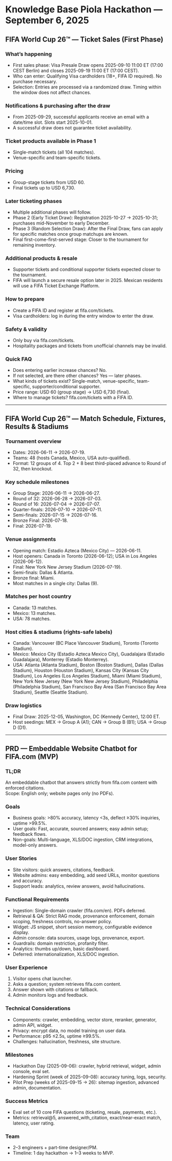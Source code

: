 # Knowledge Base Piola Hackathon — September 6, 2025

## FIFA World Cup 26™ — Ticket Sales (First Phase)

### What’s happening
- First sales phase: Visa Presale Draw opens 2025-09-10 11:00 ET (17:00 CEST Berlin) and closes 2025-09-19 11:00 ET (17:00 CEST).
- Who can enter: Qualifying Visa cardholders (18+, FIFA ID required). No purchase necessary.
- Selection: Entries are processed via a randomized draw. Timing within the window does not affect chances.

### Notifications & purchasing after the draw
- From 2025-09-29, successful applicants receive an email with a date/time slot. Slots start 2025-10-01.
- A successful draw does not guarantee ticket availability.

### Ticket products available in Phase 1
- Single-match tickets (all 104 matches).
- Venue-specific and team-specific tickets.

### Pricing
- Group-stage tickets from USD 60.
- Final tickets up to USD 6,730.

### Later ticketing phases
- Multiple additional phases will follow.
- Phase 2 (Early Ticket Draw): Registration 2025-10-27 → 2025-10-31; purchases mid-November to early December.
- Phase 3 (Random Selection Draw): After the Final Draw, fans can apply for specific matches once group matchups are known.
- Final first-come-first-served stage: Closer to the tournament for remaining inventory.

### Additional products & resale
- Supporter tickets and conditional supporter tickets expected closer to the tournament.
- FIFA will launch a secure resale option later in 2025. Mexican residents will use a FIFA Ticket Exchange Platform.

### How to prepare
- Create a FIFA ID and register at fifa.com/tickets.
- Visa cardholders: log in during the entry window to enter the draw.

### Safety & validity
- Only buy via fifa.com/tickets.
- Hospitality packages and tickets from unofficial channels may be invalid.

### Quick FAQ
- Does entering earlier increase chances? No.
- If not selected, are there other chances? Yes — later phases.
- What kinds of tickets exist? Single-match, venue-specific, team-specific, supporter/conditional supporter.
- Price range: USD 60 (group stage) → USD 6,730 (final).
- Where to manage tickets? fifa.com/tickets with a FIFA ID.

---

## FIFA World Cup 26™ — Match Schedule, Fixtures, Results & Stadiums

### Tournament overview
- Dates: 2026-06-11 → 2026-07-19.
- Teams: 48 (hosts Canada, Mexico, USA auto-qualified).
- Format: 12 groups of 4. Top 2 + 8 best third-placed advance to Round of 32, then knockout.

### Key schedule milestones
- Group Stage: 2026-06-11 → 2026-06-27.
- Round of 32: 2026-06-28 → 2026-07-03.
- Round of 16: 2026-07-04 → 2026-07-07.
- Quarter-finals: 2026-07-10 → 2026-07-11.
- Semi-finals: 2026-07-15 → 2026-07-16.
- Bronze Final: 2026-07-18.
- Final: 2026-07-19.

### Venue assignments
- Opening match: Estadio Azteca (Mexico City) — 2026-06-11.
- Host openers: Canada in Toronto (2026-06-12); USA in Los Angeles (2026-06-12).
- Final: New York New Jersey Stadium (2026-07-19).
- Semi-finals: Dallas & Atlanta.
- Bronze final: Miami.
- Most matches in a single city: Dallas (9).

### Matches per host country
- Canada: 13 matches.
- Mexico: 13 matches.
- USA: 78 matches.

### Host cities & stadiums (rights-safe labels)
- Canada: Vancouver (BC Place Vancouver Stadium), Toronto (Toronto Stadium).
- Mexico: Mexico City (Estadio Azteca Mexico City), Guadalajara (Estadio Guadalajara), Monterrey (Estadio Monterrey).
- USA: Atlanta (Atlanta Stadium), Boston (Boston Stadium), Dallas (Dallas Stadium), Houston (Houston Stadium), Kansas City (Kansas City Stadium), Los Angeles (Los Angeles Stadium), Miami (Miami Stadium), New York New Jersey (New York New Jersey Stadium), Philadelphia (Philadelphia Stadium), San Francisco Bay Area (San Francisco Bay Area Stadium), Seattle (Seattle Stadium).

### Draw logistics
- Final Draw: 2025-12-05, Washington, DC (Kennedy Center), 12:00 ET.
- Host seedings: MEX → Group A (A1); CAN → Group B (B1); USA → Group D (D1).

---

## PRD — Embeddable Website Chatbot for FIFA.com (MVP)

### TL;DR
An embeddable chatbot that answers strictly from fifa.com content with enforced citations.  
Scope: English only; website pages only (no PDFs).

### Goals
- Business goals: >80% accuracy, latency <3s, deflect ≥30% inquiries, uptime >99.5%.
- User goals: Fast, accurate, sourced answers; easy admin setup; feedback flows.
- Non-goals: Multi-language, XLS/DOC ingestion, CRM integrations, model-only answers.

### User Stories
- Site visitors: quick answers, citations, feedback.
- Website admins: easy embedding, add seed URLs, monitor questions and accuracy.
- Support leads: analytics, review answers, avoid hallucinations.

### Functional Requirements
- Ingestion: Single-domain crawler (fifa.com/en). PDFs deferred.
- Retrieval & QA: Strict RAG mode, provenance enforcement, domain scoping, freshness controls, no-answer policy.
- Widget: JS snippet, short session memory, configurable evidence display.
- Admin console: data sources, usage logs, provenance, export.
- Guardrails: domain restriction, profanity filter.
- Analytics: thumbs up/down, basic dashboard.
- Deferred: internationalization, XLS/DOC ingestion.

### User Experience
1. Visitor opens chat launcher.
2. Asks a question; system retrieves fifa.com content.
3. Answer shown with citations or fallback.
4. Admin monitors logs and feedback.

### Technical Considerations
- Components: crawler, embedding, vector store, reranker, generator, admin API, widget.
- Privacy: encrypt data, no model training on user data.
- Performance: p95 ≤2.5s, uptime ≥99.5%.
- Challenges: hallucination, freshness, site structure.

### Milestones
- Hackathon Day (2025-09-06): crawler, hybrid retrieval, widget, admin console, eval set.
- Hardening Sprint (week of 2025-09-08): accuracy tuning, logs, security.
- Pilot Prep (weeks of 2025-09-15 → 26): sitemap ingestion, advanced admin, documentation.

### Success Metrics
- Eval set of 10 core FIFA questions (ticketing, resale, payments, etc.).
- Metrics: retrieval@5, answered_with_citation, exact/near-exact match, latency, user rating.

### Team
- 2–3 engineers + part-time designer/PM.
- Timeline: 1 day hackathon → 1–3 weeks to MVP.
